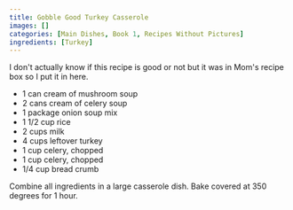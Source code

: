 ```yaml
---
title: Gobble Good Turkey Casserole
images: []
categories: [Main Dishes, Book 1, Recipes Without Pictures]
ingredients: [Turkey]
---
```


I don't actually know if this recipe is good or not but it was in Mom's
recipe box so I put it in here.

-   1 can cream of mushroom soup
-   2 cans cream of celery soup
-   1 package onion soup mix
-   1 1/2 cup rice
-   2 cups milk
-   4 cups leftover turkey
-   1 cup celery, chopped
-   1 cup celery, chopped
-   1/4 cup bread crumb

Combine all ingredients in a large casserole dish. Bake covered at 350
degrees for 1 hour.

  
